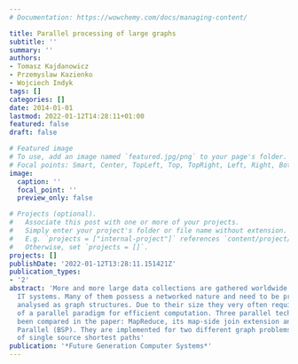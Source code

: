 ```yaml
---
# Documentation: https://wowchemy.com/docs/managing-content/

title: Parallel processing of large graphs
subtitle: ''
summary: ''
authors:
- Tomasz Kajdanowicz
- Przemyslaw Kazienko
- Wojciech Indyk
tags: []
categories: []
date: 2014-01-01
lastmod: 2022-01-12T14:28:11+01:00
featured: false
draft: false

# Featured image
# To use, add an image named `featured.jpg/png` to your page's folder.
# Focal points: Smart, Center, TopLeft, Top, TopRight, Left, Right, BottomLeft, Bottom, BottomRight.
image:
  caption: ''
  focal_point: ''
  preview_only: false

# Projects (optional).
#   Associate this post with one or more of your projects.
#   Simply enter your project's folder or file name without extension.
#   E.g. `projects = ["internal-project"]` references `content/project/deep-learning/index.md`.
#   Otherwise, set `projects = []`.
projects: []
publishDate: '2022-01-12T13:28:11.151421Z'
publication_types:
- '2'
abstract: 'More and more large data collections are gathered worldwide in various
  IT systems. Many of them possess a networked nature and need to be processed and
  analysed as graph structures. Due to their size they very often require the usage
  of a parallel paradigm for efficient computation. Three parallel techniques have
  been compared in the paper: MapReduce, its map-side join extension and Bulk Synchronous
  Parallel (BSP). They are implemented for two different graph problems: calculation
  of single source shortest paths'
publication: '*Future Generation Computer Systems*'
---
```

